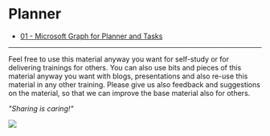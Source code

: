 # Planner

- [01 - Microsoft Graph for Planner and Tasks](./01%20Microsoft%20Graph%20for%20Planner%20and%20Tasks)

----------

Feel free to use this material anyway you want for self-study or for delivering trainings for others. You can also use bits and pieces of this material anyway you want with blogs, presentations and also re-use this material in any other training. Please give us also feedback and suggestions on the material, so that we can improve the base material also for others.

*"Sharing is caring!"*

<img src="https://telemetry.sharepointpnp.com/TrainingContent/Planner/readme.md" />